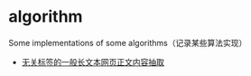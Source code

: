 # algorithm
Some implementations of some algorithms（记录某些算法实现）

* [无关标签的一般长文本网页正文内容抽取](https://github.com/01ly/algorithm/tree/master/content-ectract)
